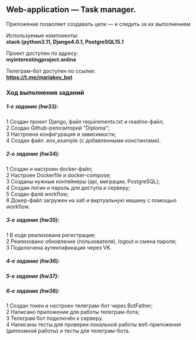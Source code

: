 <h2>Web-application — Task manager.</h2>

Приложение позволяет создавать цели — и следить за их выполнением

Используемые компоненты: <br />
**stack (python3.11, Django4.0.1, PostgreSQL15.1**<br />

Проект доступен по адресу:<br />
**myinterestingproject.online**

Телеграм-бот доступен по ссылке:<br />
**https://t.me/mariakov_bot**

<h3>Ход выполнения заданий</h3>

<h5>1-е задание (hw33):</h5>
1 Создан проект Django, файл requirements.txt и readme-файл; <br />
2 Создан Github-репозиторий "Diploma";<br />
3 Настроена конфигурация и зависимости;<br />
4 Создан файл .env_example (с добавленными константами). <br />

<h5>2-e задание (hw34):</h5>
1 Создан и настроен docker-файл;<br />
2 Настроен Dockerfile и docker-compose;<br />
3 Созданы нужные контейнеры (api, миграции, PostgreSQL);<br />
4 Создан логин и пароль для доступа к серверу;<br />
5 Создан фалй workflow;<br />
6 Докер-файл загружен на хаб и виртуальную машину с помощью workflow.

<h5>3-e задание (hw35):</h5>
1 В коде реализована регистрация;<br />
2 Реализовано обновление (пользователя), logout и смена пароля;<br />
3 Подключена аутентификация через VK.<br />
<h5>4-e задание (hw36):</h5>
<h5>5-e задание (hw37):</h5>
<h5>6-e задание (hw38):</h5>
1 Создан токен и настроен телеграм-бот через BotFather;<br />
2 Написано приложение для работы телеграм-бота;<br />
3 Телеграм бот подключён к серверу.<br />
4 Написаны тесты для проверки локальной работы веб-приложения (дипломной работы) и тесты для телеграм-бота.












